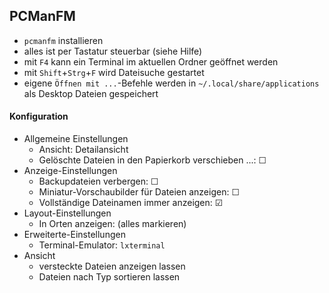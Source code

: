 ## PCManFM

- `pcmanfm` installieren
- alles ist per Tastatur steuerbar (siehe Hilfe)
- mit `F4` kann ein Terminal im aktuellen Ordner geöffnet werden
- mit `Shift`+`Strg`+`F` wird Dateisuche gestartet
- eigene `Öffnen mit ...`-Befehle werden in `~/.local/share/applications` als Desktop Dateien gespeichert

#### Konfiguration

- Allgemeine Einstellungen
  - Ansicht: Detailansicht
  - Gelöschte Dateien in den Papierkorb verschieben ...: ☐
- Anzeige-Einstellungen
  - Backupdateien verbergen: ☐
  - Miniatur-Vorschaubilder für Dateien anzeigen: ☐
  - Vollständige Dateinamen immer anzeigen: ☑
- Layout-Einstellungen
  - In Orten anzeigen: (alles markieren)
- Erweiterte-Einstellungen
  - Terminal-Emulator: `lxterminal`
- Ansicht
  - versteckte Dateien anzeigen lassen
  - Dateien nach Typ sortieren lassen
